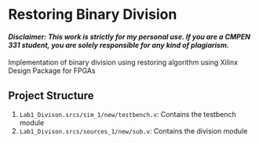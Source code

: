 # Restoring Binary Division
#### *Disclaimer: This work is strictly for my personal use. If you are a CMPEN 331 student, you are solely responsible for any kind of plagiarism.*

Implementation of binary division using restoring algorithm using Xilinx Design Package for FPGAs

## Project Structure 

1. `Lab1_Divison.srcs/sim_1/new/testbench.v`: Contains the testbench module 
2. `Lab1_Divison.srcs/sources_1/new/sub.v`: Contains the division module 
